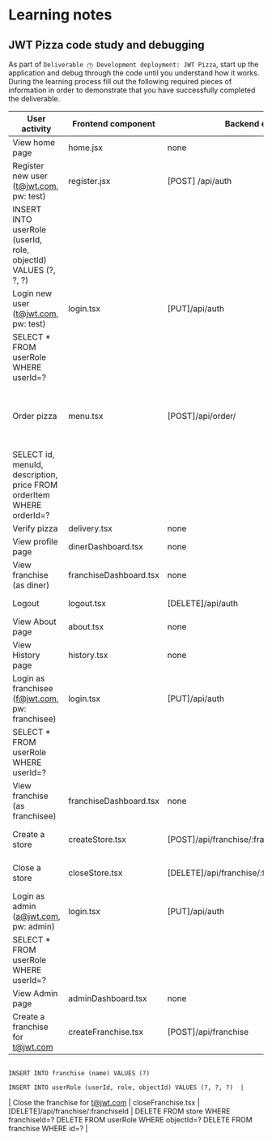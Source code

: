 # Learning notes

## JWT Pizza code study and debugging

As part of `Deliverable ⓵ Development deployment: JWT Pizza`, start up the application and debug through the code until you understand how it works. During the learning process fill out the following required pieces of information in order to demonstrate that you have successfully completed the deliverable.

| User activity                                       | Frontend component | Backend endpoints | Database SQL |
| --------------------------------------------------- | ------------------ | ----------------- | ------------ |
| View home page                                      |   home.jsx         |      none         |    none      |
| Register new user<br/>(t@jwt.com, pw: test)         |   register.jsx     |  [POST] /api/auth | INSERT INTO user (name, email,password) VALUES (?, ?, ?)
                                                                                                 INSERT INTO userRole (userId, role, objectId) VALUES (?, ?, ?) |
| Login new user<br/>(t@jwt.com, pw: test)            |     login.tsx      |  [PUT]/api/auth   | SELECT * FROM user WHERE email=?
                                                                                                 SELECT * FROM userRole WHERE userId=? |
| Order pizza                                         |     menu.tsx       |[POST]/api/order/  |  SELECT id, franchiseId, storeId, date FROM dinerOrder WHERE dinerId=? LIMIT                                                                                                    ${offset},${config.db.listPerPage}     
                                                                                                SELECT id, menuId, description, price FROM orderItem WHERE orderId=?   |
| Verify pizza                                        |    delivery.tsx    |     none          |     none     |
| View profile page                                   | dinerDashboard.tsx |      none         |    none      |
| View franchise<br/>(as diner)                       |franchiseDashboard.tsx|       none      |     none     |
| Logout                                              |    logout.tsx      | [DELETE]/api/auth | DELETE FROM auth WHERE token=?|
| View About page                                     |     about.tsx      |       none        |     none     |
| View History page                                   |     history.tsx    |       none        |     none     |
| Login as franchisee<br/>(f@jwt.com, pw: franchisee) |      login.tsx     |  [PUT]/api/auth   | SELECT * FROM user WHERE email=?
                                                                                                 SELECT * FROM userRole WHERE userId=? |
| View franchise<br/>(as franchisee)                  |franchiseDashboard.tsx|      none       |      none    |
| Create a store                                      |  createStore.tsx   | [POST]/api/franchise/:franchiseId/store| INSERT INTO store (franchiseId, name) VALUES (?, ?)|
| Close a store                                       |  closeStore.tsx    |  [DELETE]/api/franchise/:franchiseId/store/:storeId  | DELETE FROM store WHERE franchiseId=? AND id=?|
| Login as admin<br/>(a@jwt.com, pw: admin)           |     login.tsx      |  [PUT]/api/auth   | SELECT * FROM user WHERE email=?
                                                                                                 SELECT * FROM userRole WHERE userId=? |
| View Admin page                                     | adminDashboard.tsx |      none         |    none      |
| Create a franchise for t@jwt.com                    |createFranchise.tsx |[POST]/api/franchise| SELECT id, name FROM user WHERE email=?
                                                                                                 INSERT INTO franchise (name) VALUES (?)
                                                                                               INSERT INTO userRole (userId, role, objectId) VALUES (?, ?, ?)  |
| Close the franchise for t@jwt.com                   | closeFranchise.tsx | [DELETE]/api/franchise/:franchiseId | DELETE FROM store WHERE franchiseId=?
                                                                                                DELETE FROM userRole WHERE objectId=?
                                                                                                DELETE FROM franchise WHERE id=?    |
